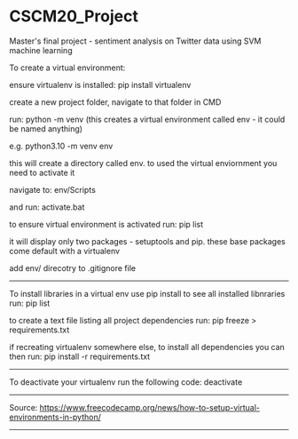 # CSCM20_Project
 Master's final project - sentiment analysis on Twitter data using SVM machine learning

To create a virtual environment:

ensure virtualenv is installed:
    pip install virtualenv

create a new project folder, navigate to that folder in CMD

run:
     python<version> -m venv <virtual-environment-name>
     (this creates a virtual environment called env - it could be named anything)

e.g.
    python3.10 -m venv env 

this will create a directory called env. to used the virtual enviornment you need to activate it


navigate to: 
    env/Scripts 

and run: 
    activate.bat

to ensure virtual environment is activated run:
    pip list

it will display only two packages - setuptools and pip. these base packages come default with a virtualenv

add env/ direcotry to .gitignore file

********************

To install libraries in a virtual env use pip install
to see all installed libnraries run:
    pip list

to create a text file listing all project dependencies run:
    pip freeze > requirements.txt

if recreating virtualenv somewhere else, to install all dependencies you can then run:
    pip install -r requirements.txt

*********************

To deactivate your virtualenv run the following code:
     deactivate

*******************
Source:
https://www.freecodecamp.org/news/how-to-setup-virtual-environments-in-python/
*********************